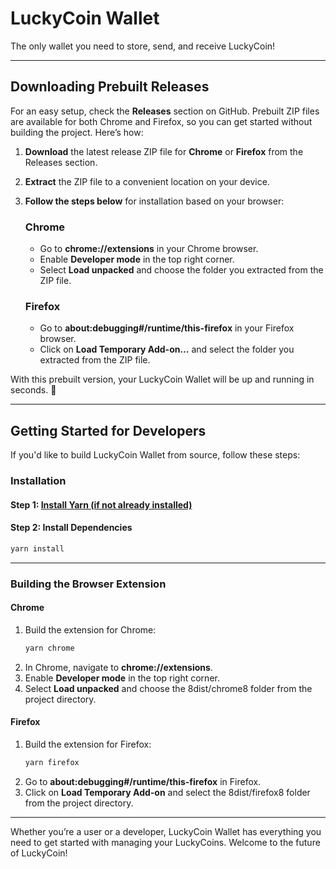 # LuckyCoin Wallet

The only wallet you need to store, send, and receive LuckyCoin!

---

## Downloading Prebuilt Releases

For an easy setup, check the **Releases** section on GitHub. Prebuilt ZIP files are available for both Chrome and Firefox, so you can get started without building the project. Here’s how:

1. **Download** the latest release ZIP file for **Chrome** or **Firefox** from the Releases section.
2. **Extract** the ZIP file to a convenient location on your device.
3. **Follow the steps below** for installation based on your browser:

   ### Chrome
   - Go to **chrome://extensions** in your Chrome browser.
   - Enable **Developer mode** in the top right corner.
   - Select **Load unpacked** and choose the folder you extracted from the ZIP file.

   ### Firefox
   - Go to **about:debugging#/runtime/this-firefox** in your Firefox browser.
   - Click on **Load Temporary Add-on…** and select the folder you extracted from the ZIP file.

With this prebuilt version, your LuckyCoin Wallet will be up and running in seconds. 🚀

---

## Getting Started for Developers

If you'd like to build LuckyCoin Wallet from source, follow these steps:

### Installation

#### Step 1: [Install Yarn (if not already installed)](https://yarnpkg.com/getting-started/install)

#### Step 2: Install Dependencies

```bash
yarn install
```

---

### Building the Browser Extension

#### Chrome

1. Build the extension for Chrome:
   ```bash
   yarn chrome
   ```
2. In Chrome, navigate to **chrome://extensions**.
3. Enable **Developer mode** in the top right corner.
4. Select **Load unpacked** and choose the 8dist/chrome8 folder from the project directory.

#### Firefox

1. Build the extension for Firefox:
   ```bash
   yarn firefox
   ```
2. Go to **about:debugging#/runtime/this-firefox** in Firefox.
3. Click on **Load Temporary Add-on** and select the 8dist/firefox8 folder from the project directory.

---

Whether you’re a user or a developer, LuckyCoin Wallet has everything you need to get started with managing your LuckyCoins. Welcome to the future of LuckyCoin!
